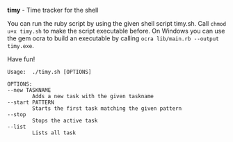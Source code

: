 **timy** - Time tracker for the shell

You can run the ruby script by using the given shell script timy.sh. Call `chmod u+x timy.sh` to make the script executable before. On Windows you can use the gem ocra to build an executable by calling `ocra lib/main.rb --output timy.exe`. 

Have fun!

```shellscript
Usage:  ./timy.sh [OPTIONS]
        
OPTIONS:
--new TASKNAME
        Adds a new task with the given taskname
--start PATTERN
        Starts the first task matching the given pattern
--stop
        Stops the active task
--list
        Lists all task
```
  
